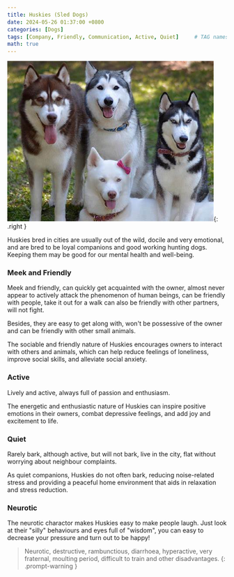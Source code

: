 ```yaml
---
title: Huskies (Sled Dogs)
date: 2024-05-26 01:37:00 +0800
categories: [Dogs]
tags: [Company, Friendly, Communication, Active, Quiet]     # TAG names should always be lowercase
math: true
---
```


![Huskies](../assets/img/posts/Huskies.jpg){: .right }

Huskies bred in cities are usually out of the wild, docile and very emotional, and are bred to be loyal companions and good working hunting dogs. Keeping them may be good for our mental health and well-being.

### Meek and Friendly

Meek and friendly, can quickly get acquainted with the owner, almost never appear to actively attack the phenomenon of human beings, can be friendly with people, take it out for a walk can also be friendly with other partners, will not fight.

Besides, they are easy to get along with, won't be possessive of the owner and can be friendly with other small animals.

The sociable and friendly nature of Huskies encourages owners to interact with others and animals, which can help reduce feelings of loneliness, improve social skills, and alleviate social anxiety.


### Active

Lively and active, always full of passion and enthusiasm.

The energetic and enthusiastic nature of Huskies can inspire positive emotions in their owners, combat depressive feelings, and add joy and excitement to life.

### Quiet

Rarely bark, although active, but will not bark, live in the city, flat without worrying about neighbour complaints.

As quiet companions, Huskies do not often bark, reducing noise-related stress and providing a peaceful home environment that aids in relaxation and stress reduction.

### Neurotic

The neurotic charactor makes Huskies easy to make people laugh. Just look at their "silly" behaviours and eyes full of "wisdom", you can easy to decrease your pressure and turn out to be happy!

> Neurotic, destructive, rambunctious, diarrhoea, hyperactive, very fraternal, moulting period, difficult to train and other disadvantages.
{: .prompt-warning }
